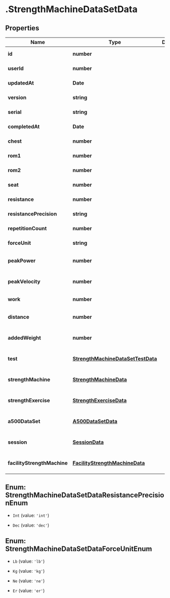# .StrengthMachineDataSetData

## Properties

Name | Type | Description | Notes
------------ | ------------- | ------------- | -------------
**id** | **number** |  | [default to undefined]
**userId** | **number** |  | [default to undefined]
**updatedAt** | **Date** |  | [default to undefined]
**version** | **string** |  | [default to undefined]
**serial** | **string** |  | [default to undefined]
**completedAt** | **Date** |  | [default to undefined]
**chest** | **number** |  | [default to undefined]
**rom1** | **number** |  | [default to undefined]
**rom2** | **number** |  | [default to undefined]
**seat** | **number** |  | [default to undefined]
**resistance** | **number** |  | [default to undefined]
**resistancePrecision** | **string** |  | [default to undefined]
**repetitionCount** | **number** |  | [default to undefined]
**forceUnit** | **string** |  | [default to undefined]
**peakPower** | **number** |  | [optional] [default to undefined]
**peakVelocity** | **number** |  | [optional] [default to undefined]
**work** | **number** |  | [default to undefined]
**distance** | **number** |  | [optional] [default to undefined]
**addedWeight** | **number** |  | [optional] [default to undefined]
**test** | [**StrengthMachineDataSetTestData**](StrengthMachineDataSetTestData.md) |  | [optional] [default to undefined]
**strengthMachine** | [**StrengthMachineData**](StrengthMachineData.md) |  | [optional] [default to undefined]
**strengthExercise** | [**StrengthExerciseData**](StrengthExerciseData.md) |  | [optional] [default to undefined]
**a500DataSet** | [**A500DataSetData**](A500DataSetData.md) |  | [optional] [default to undefined]
**session** | [**SessionData**](SessionData.md) |  | [optional] [default to undefined]
**facilityStrengthMachine** | [**FacilityStrengthMachineData**](FacilityStrengthMachineData.md) |  | [optional] [default to undefined]



## Enum: StrengthMachineDataSetDataResistancePrecisionEnum


* `Int` (value: `'int'`)

* `Dec` (value: `'dec'`)





## Enum: StrengthMachineDataSetDataForceUnitEnum


* `Lb` (value: `'lb'`)

* `Kg` (value: `'kg'`)

* `Ne` (value: `'ne'`)

* `Er` (value: `'er'`)




